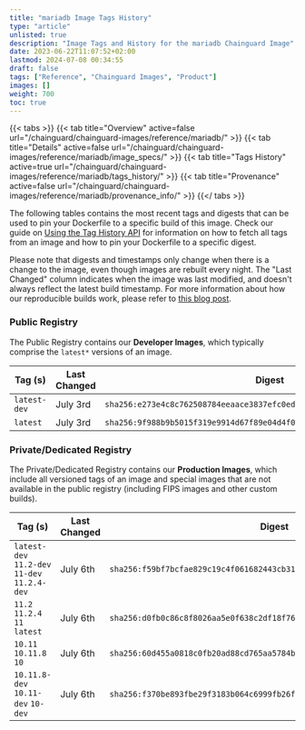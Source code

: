 ```yaml
---
title: "mariadb Image Tags History"
type: "article"
unlisted: true
description: "Image Tags and History for the mariadb Chainguard Image"
date: 2023-06-22T11:07:52+02:00
lastmod: 2024-07-08 00:34:55
draft: false
tags: ["Reference", "Chainguard Images", "Product"]
images: []
weight: 700
toc: true
---
```


{{< tabs >}}
{{< tab title="Overview" active=false url="/chainguard/chainguard-images/reference/mariadb/" >}}
{{< tab title="Details" active=false url="/chainguard/chainguard-images/reference/mariadb/image_specs/" >}}
{{< tab title="Tags History" active=true url="/chainguard/chainguard-images/reference/mariadb/tags_history/" >}}
{{< tab title="Provenance" active=false url="/chainguard/chainguard-images/reference/mariadb/provenance_info/" >}}
{{</ tabs >}}

The following tables contains the most recent tags and digests that can be used to pin your Dockerfile to a specific build of this image. Check our guide on [Using the Tag History API](/chainguard/chainguard-images/using-the-tag-history-api/) for information on how to fetch all tags from an image and how to pin your Dockerfile to a specific digest.

Please note that digests and timestamps only change when there is a change to the image, even though images are rebuilt every night. The "Last Changed" column indicates when the image was last modified, and doesn't always reflect the latest build timestamp. For more information about how our reproducible builds work, please refer to [this blog post](https://www.chainguard.dev/unchained/reproducing-chainguards-reproducible-image-builds).

### Public Registry
The Public Registry contains our **Developer Images**, which typically comprise the `latest*` versions of an image.

| Tag (s)       | Last Changed | Digest                                                                    |
|---------------|--------------|---------------------------------------------------------------------------|
|  `latest-dev` | July 3rd     | `sha256:e273e4c8c762508784eeaace3837efc0ed91545b59ea170f38e178dae0786c99` |
|  `latest`     | July 3rd     | `sha256:9f988b9b5015f319e9914d67f89e04d4f0ff7fea19c2d712a1e9addce632636b` |


### Private/Dedicated Registry
The Private/Dedicated Registry contains our **Production Images**, which include all versioned tags of an image and special images that are not available in the public registry (including FIPS images and other custom builds).

| Tag (s)                                        | Last Changed | Digest                                                                    |
|------------------------------------------------|--------------|---------------------------------------------------------------------------|
|  `latest-dev` `11.2-dev` `11-dev` `11.2.4-dev` | July 6th     | `sha256:f59bf7bcfae829c19c4f061682443cb3187590fea57e63901a3f2f4c8e93d41b` |
|  `11.2` `11.2.4` `11` `latest`                 | July 6th     | `sha256:d0fb0c86c8f8026aa5e0f638c2df18f76aa69427a38f0400561eefd0392b136f` |
|  `10.11` `10.11.8` `10`                        | July 6th     | `sha256:60d455a0818c0fb20ad88cd765aa5784bc2cb00d3d6e846338e3189551beea98` |
|  `10.11.8-dev` `10.11-dev` `10-dev`            | July 6th     | `sha256:f370be893fbe29f3183b064c6999fb26ff44a54ea9342fe938479a2392bde526` |

